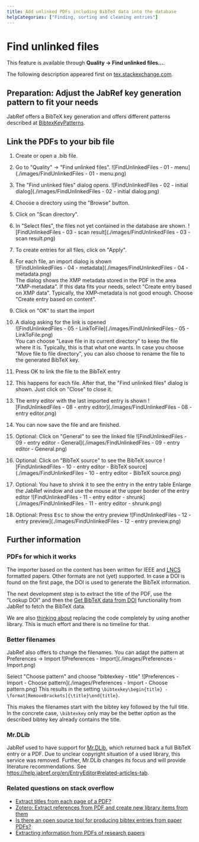 ```yaml
---
title: Add unlinked PDFs including BibTeX data into the database
helpCategories: ["Finding, sorting and cleaning entries"]
---
```


# Find unlinked files

This feature is available through **Quality → Find unlinked files...**.

The following description appeared first on [tex.stackexchange.com](http://tex.stackexchange.com/a/344310/9075).

## Preparation: Adjust the JabRef key generation pattern to fit your needs

JabRef offers a BibTeX key generation and offers different patterns described at [BibtexKeyPatterns](BibtexKeyPatterns).

## Link the PDFs to your bib file

1. Create or open a .bib file.

1. Go to "Quality" -> "Find unlinked files".
![FindUnlinkedFiles - 01 - menu](./images/FindUnlinkedFiles - 01 - menu.png)

1. The "Find unlinked files" dialog opens.
![FindUnlinkedFiles - 02 - initial dialog](./images/FindUnlinkedFiles - 02 - initial dialog.png)

1. Choose a directory using the "Browse" button.

1. Click on "Scan directory".

1. In "Select files", the files not yet contained in the database are shown.
![FindUnlinkedFiles - 03 - scan result](./images/FindUnlinkedFiles - 03 - scan result.png)

1. To create entries for all files, click on "Apply".

1. For each file, an import dialog is shown<br/>
  ![FindUnlinkedFiles - 04 - metadata](./images/FindUnlinkedFiles - 04 - metadata.png)<br/>
  The dialog shows the XMP metadata stored in the PDF in the area "XMP-metadata".
  If this data fits your needs, select "Create entry based on XMP data".
  Typically, the XMP-metadata is not good enough.
  Choose "Create entry based on content".

1. Click on "OK" to start the import

1. A dialog asking for the link is opened<br/>
  ![FindUnlinkedFiles - 05 - LinkToFile](./images/FindUnlinkedFiles - 05 - LinkToFile.png)<br/>
  You can choose "Leave file in its current directory" to keep the file where it is. Typically, this is that what one wants.
  In case you choose "Move file to file directory", you can also choose to rename the file to the generated BibTeX key.

1. Press OK to link the file to the BibTeX entry

1. This happens for each file. After that, the "Find unlinked files" dialog is shown. Just click on "Close" to close it.

1. The entry editor with the last imported entry is shown
  ![FindUnlinkedFiles - 08 - entry editor](./images/FindUnlinkedFiles - 08 - entry editor.png)

1. You can now save the file and are finished.

1. Optional: Click on "General" to see the linked file
  ![FindUnlinkedFiles - 09 - entry editor - General](./images/FindUnlinkedFiles - 09 - entry editor - General.png)

1. Optional: Click on "BibTeX source" to see the BibTeX source
  ![FindUnlinkedFiles - 10 - entry editor - BibTeX source](./images/FindUnlinkedFiles - 10 - entry editor - BibTeX source.png)

1. Optional: You have to shrink it to see the entry in the entry table
  Enlarge the JabRef window and use the mouse at the upper border of the entry editor
  ![FindUnlinkedFiles - 11 - entry editor - shrunk](./images/FindUnlinkedFiles - 11 - entry editor - shrunk.png)

1. Optional: Press <kbd>Esc</kbd> to show the entry preview
  ![FindUnlinkedFiles - 12 - entry preview](./images/FindUnlinkedFiles - 12 - entry preview.png)


## Further information

### PDFs for which it works

The importer based on the content has been written for IEEE and [LNCS](https://github.com/latextemplates/LNCS) formatted papers.
Other formats are not (yet) supported.
In case a DOI is found on the first page, the DOI is used to generate the BibTeX information.

The next development step is to extract the title of the PDF, use the "Lookup DOI" and then the [Get BibTeX data from DOI](GetBibTeXDataFromDOI) functionality from JabRef to fetch the BibTeX data.

We are also [thinking about](https://github.com/koppor/jabref/issues/169) replacing the code completely by using another library.
This is much effort and there is no timeline for that.


### Better filenames

JabRef also offers to change the filenames. You can adapt the pattern at Preferences -> Import
![Preferences - Import](./images/Preferences - Import.png)

Select "Choose pattern" and choose "bibtexkey - title"
![Preferences - Import - Choose pattern](./images/Preferences - Import - Choose pattern.png)
This results in the setting `\bibtexkey\begin{title} - \format[RemoveBrackets]{\title}\end{title}`.

This makes the filenames start with the bibtey key followed by the full title.
In the concrete case, `\bibtexkey` only may be the better option as the described bibtey key already contains the title.


### Mr.DLib

JabRef used to have support for [Mr.DLib](http://mr-dlib.org/), which returned back a full BibTeX entry or a PDF.
Due to unclear copyright situation of a used library, this service was removed.
Further, Mr.DLib changes its focus and will provide literature recommendations.
See <https://help.jabref.org/en/EntryEditor#related-articles-tab>.


### Related questions on stack overflow

* [Extract titles from each page of a PDF?](http://stackoverflow.com/q/18071127/873282)
* [Zotero: Extract references from PDF and create new library items from them](https://forums.zotero.org/discussion/16277/extract-references-from-pdf-and-create-new-library-items-from-them)
* [Is there an open source tool for producing bibtex entries from paper PDFs?](http://academia.stackexchange.com/questions/15504/is-there-an-open-source-tool-for-producing-bibtex-entries-from-paper-pdfs)
* [Extracting information from PDFs of research papers](http://stackoverflow.com/questions/1813427/extracting-information-from-pdfs-of-research-papers/3523416)
